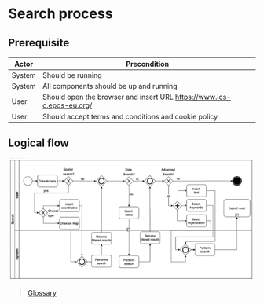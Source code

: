 # Search process

## Prerequisite

| Actor | Precondition |
|--|--|
| System | Should be running |
| System | All components should be up and running |
| User  | Should open the browser and insert URL https://www.ics-c.epos-eu.org/ |
| User | Should accept terms and conditions and cookie policy |

## Logical flow

![alt](../images/search-flow.png)

> [Glossary](Glossary.md)